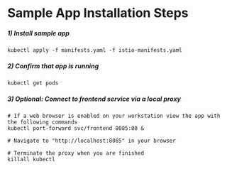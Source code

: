 # Sample App Installation Steps


##### 1) Install sample app
```
kubectl apply -f manifests.yaml -f istio-manifests.yaml
```

##### 2) Confirm that app is running
```
kubectl get pods
```

##### 3) Optional: Connect to frontend service via a local proxy
```
# If a web browser is enabled on your workstation view the app with the following commands
kubectl port-forward svc/frontend 8085:80 &

# Navigate to "http://localhost:8085" in your browser

# Terminate the proxy when you are finished
killall kubectl
```